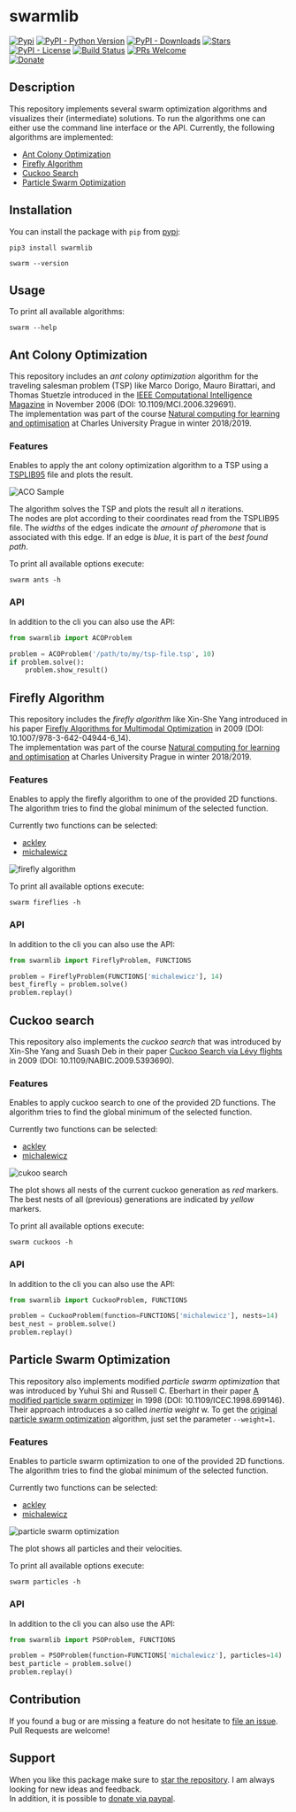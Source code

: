 # swarmlib

[![Pypi](https://img.shields.io/pypi/v/swarmlib.svg?style=flat-square)](https://pypi.python.org/pypi/swarmlib) [![PyPI - Python Version](https://img.shields.io/pypi/pyversions/swarmlib.svg?style=flat-square)](https://pypi.python.org/pypi/swarmlib) [![PyPI - Downloads](https://img.shields.io/pypi/dm/swarmlib.svg?style=flat-square)](https://pypistats.org/packages/swarmlib) [![Stars](https://img.shields.io/github/stars/HaaLeo/swarmlib.svg?label=Stars&logo=github&style=flat-square)](https://github.com/HaaLeo/swarmlib/stargazers)  
[![PyPI - License](https://img.shields.io/pypi/l/swarmlib.svg?style=flat-square)](https://pypi.python.org/pypi/swarmlib) 
[![Build Status](https://img.shields.io/travis/HaaLeo/swarmlib/master.svg?style=flat-square)](https://travis-ci.org/HaaLeo/swarmlib) [![PRs Welcome](https://img.shields.io/badge/PRs-welcome-brightgreen.svg?style=flat-square)](http://makeapullrequest.com)  
[![Donate](https://img.shields.io/badge/☕️-Buy%20Me%20a%20Coffee-blue.svg?&style=flat-square)](https://www.paypal.me/LeoHanisch/3eur)

## Description

This repository implements several swarm optimization algorithms and visualizes their (intermediate) solutions.
To run the algorithms one can either use the command line interface or the API.
Currently, the following algorithms are implemented:
* [Ant Colony Optimization](#ant-colony-optimization)
* [Firefly Algorithm](#firefly-algorithm)
* [Cuckoo Search](#cuckoo-search)
* [Particle Swarm Optimization](#particle-swarm-optimization)

## Installation

You can install the package with `pip` from [pypi](https://pypi.org/project/swarmlib):

```
pip3 install swarmlib

swarm --version
```

## Usage

To print all available algorithms:

```
swarm --help
```

## Ant Colony Optimization

This repository includes an _ant colony optimization_ algorithm for the traveling salesman problem (TSP) like Marco Dorigo, Mauro Birattari, and Thomas Stuetzle introduced in the [IEEE Computational Intelligence Magazine](https://ieeexplore.ieee.org/document/4129846) in November 2006 (DOI: 10.1109/MCI.2006.329691).  
The implementation was part of the course [Natural computing for learning and optimisation](https://is.cuni.cz/studium/eng/predmety/index.php?do=predmet&kod=NPFL107) at Charles University Prague in winter 2018/2019.

### Features

Enables to apply the ant colony optimization algorithm to a TSP using a [TSPLIB95](http://comopt.ifi.uni-heidelberg.de/software/TSPLIB95/) file and plots the result.

![ACO Sample](https://raw.githubusercontent.com/HaaLeo/swarmlib/master/doc/ACO_Sample.png)

The algorithm solves the TSP and plots the result all _n_ iterations.  
The nodes are plot according to their coordinates read from the TSPLIB95 file. The _widths_ of the edges indicate the _amount of pheromone_ that is associated with this edge. If an edge is _blue_, it is part of the _best found path_.

To print all available options execute:

```
swarm ants -h
```

### API

In addition to the cli you can also use the API:

```python
from swarmlib import ACOProblem

problem = ACOProblem('/path/to/my/tsp-file.tsp', 10)
if problem.solve():
    problem.show_result()
```

## Firefly Algorithm

This repository includes the _firefly algorithm_ like Xin-She Yang introduced in his paper [Firefly Algorithms for Multimodal Optimization](https://link.springer.com/chapter/10.1007%2F978-3-642-04944-6_14) in 2009 (DOI: 10.1007/978-3-642-04944-6_14).  
The implementation was part of the course [Natural computing for learning and optimisation](https://is.cuni.cz/studium/eng/predmety/index.php?do=predmet&kod=NPFL107) at Charles University Prague in winter 2018/2019.

### Features

Enables to apply the firefly algorithm to one of the provided 2D functions. The algorithm tries to find the global minimum of the selected function.  

Currently two functions can be selected:
* [ackley](https://www.sfu.ca/~ssurjano/ackley.html)
* [michalewicz](https://www.sfu.ca/~ssurjano/michal.html)

![firefly algorithm](https://raw.githubusercontent.com/HaaLeo/swarmlib/master/doc/fireflies.gif)

To print all available options execute:

```
swarm fireflies -h
```

### API

In addition to the cli you can also use the API:

```python
from swarmlib import FireflyProblem, FUNCTIONS

problem = FireflyProblem(FUNCTIONS['michalewicz'], 14)
best_firefly = problem.solve()
problem.replay()
```

## Cuckoo search

This repository also implements the _cuckoo search_ that was introduced by Xin-She Yang and Suash Deb in their paper [Cuckoo Search via Lévy flights](https://ieeexplore.ieee.org/document/5393690) in 2009 (DOI: 10.1109/NABIC.2009.5393690).  

### Features

Enables to apply cuckoo search to one of the provided 2D functions. The algorithm tries to find the global minimum of the selected function.  

Currently two functions can be selected:
* [ackley](https://www.sfu.ca/~ssurjano/ackley.html)
* [michalewicz](https://www.sfu.ca/~ssurjano/michal.html)

![cukoo search](https://raw.githubusercontent.com/HaaLeo/swarmlib/master/doc/cuckoos.gif)

The plot shows all nests of the current cuckoo generation as _red_ markers. The best nests of all (previous) generations are indicated by _yellow_ markers.

To print all available options execute:

```
swarm cuckoos -h
```

### API

In addition to the cli you can also use the API:

```python
from swarmlib import CuckooProblem, FUNCTIONS

problem = CuckooProblem(function=FUNCTIONS['michalewicz'], nests=14)
best_nest = problem.solve()
problem.replay()
```
## Particle Swarm Optimization

This repository also implements modified _particle swarm optimization_ that was introduced by Yuhui Shi and Russell C. Eberhart in their paper [A modified particle swarm optimizer](https://ieeexplore.ieee.org/document/699146) in 1998 (DOI: 10.1109/ICEC.1998.699146). Their approach introduces a so called _inertia weight_ w. To get the [original particle swarm optimization](https://ieeexplore.ieee.org/document/488968) algorithm, just set the parameter `--weight=1`.

### Features

Enables to particle swarm optimization to one of the provided 2D functions. The algorithm tries to find the global minimum of the selected function.  

Currently two functions can be selected:
* [ackley](https://www.sfu.ca/~ssurjano/ackley.html)
* [michalewicz](https://www.sfu.ca/~ssurjano/michal.html)

![particle swarm optimization](https://raw.githubusercontent.com/HaaLeo/swarmlib/master/doc/particles.gif)

The plot shows all particles and their velocities.

To print all available options execute:

```
swarm particles -h
```

### API

In addition to the cli you can also use the API:

```python
from swarmlib import PSOProblem, FUNCTIONS

problem = PSOProblem(function=FUNCTIONS['michalewicz'], particles=14)
best_particle = problem.solve()
problem.replay()
```

## Contribution

If you found a bug or are missing a feature do not hesitate to [file an issue](https://github.com/HaaLeo/swarmlib/issues/new/choose).  
Pull Requests are welcome!

## Support
When you like this package make sure to [star the repository](https://github.com/HaaLeo/swarmlib/stargazers). I am always looking for new ideas and feedback.  
In addition, it is possible to [donate via paypal](https://www.paypal.me/LeoHanisch/3eur).
